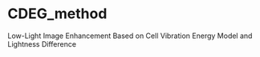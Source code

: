 # CDEG_method
Low-Light Image Enhancement Based on Cell Vibration Energy Model and Lightness Difference
